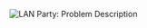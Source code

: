 ![LAN Party: Problem Description](https://github.com/ccyannchan/bronco-ctf-writeups-2024/blob/main/lan_party/lan_party.PNG "LAN Party: Problem Description")